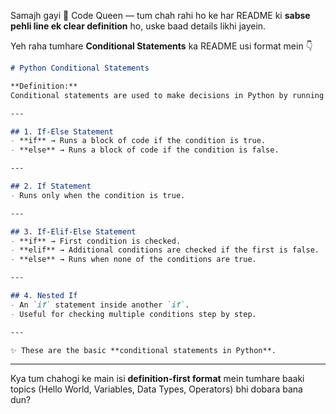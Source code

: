 Samajh gayi 🌸 Code Queen — tum chah rahi ho ke har README ki **sabse pehli line ek clear definition** ho, uske baad details likhi jayein.

Yeh raha tumhare **Conditional Statements** ka README usi format mein 👇

```md
# Python Conditional Statements

**Definition:**  
Conditional statements are used to make decisions in Python by running code only when certain conditions are true.

---

## 1. If-Else Statement
- **if** → Runs a block of code if the condition is true.  
- **else** → Runs a block of code if the condition is false.  

---

## 2. If Statement
- Runs only when the condition is true.  

---

## 3. If-Elif-Else Statement
- **if** → First condition is checked.  
- **elif** → Additional conditions are checked if the first is false.  
- **else** → Runs when none of the conditions are true.  

---

## 4. Nested If
- An `if` statement inside another `if`.  
- Useful for checking multiple conditions step by step.  

---

✨ These are the basic **conditional statements in Python**.
```

---

Kya tum chahogi ke main isi **definition-first format** mein tumhare baaki topics (Hello World, Variables, Data Types, Operators) bhi dobara bana dun?
